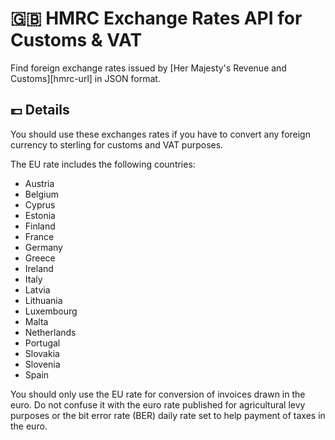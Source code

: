 # 🇬🇧 HMRC Exchange Rates API for Customs & VAT

Find foreign exchange rates issued by [Her Majesty's Revenue and Customs][hmrc-url] in JSON format.

## 💷 Details

You should use these exchanges rates if you have to convert any foreign currency to sterling for customs and VAT purposes.

The EU rate includes the following countries:

- Austria
- Belgium
- Cyprus
- Estonia
- Finland
- France
- Germany
- Greece
- Ireland
- Italy
- Latvia
- Lithuania
- Luxembourg
- Malta
- Netherlands
- Portugal
- Slovakia
- Slovenia
- Spain

You should only use the EU rate for conversion of invoices drawn in the euro. Do not confuse it with the euro rate
published for agricultural levy purposes or the bit error rate (BER) daily rate set to help payment of taxes in the euro.

<!-- MARKDOWN LINKS -->
[circleci-url]: https://www.gov.uk/government/organisations/hm-revenue-customs
